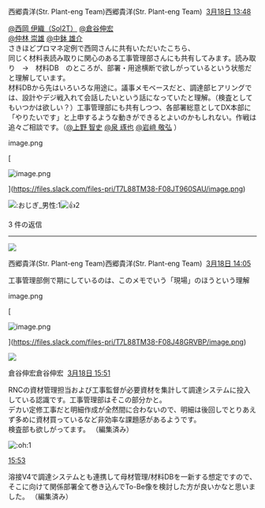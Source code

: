 西郷貴洋(Str. Plant-eng Team)西郷貴洋(Str. Plant-eng Team)  [3月18日 13:48](https://sensyn-robotics.slack.com/archives/C067BTYKVS4/p1742273338323819)  

[@西岡 伊織（Sol2T）](https://sensyn-robotics.slack.com/team/U04KUHFF7SA) [@倉谷伸宏](https://sensyn-robotics.slack.com/team/U07LW7F5ABA)  
[@仲林 崇雄](https://sensyn-robotics.slack.com/team/U03CNV8GV2R) [@中鉢 雄介](https://sensyn-robotics.slack.com/team/U019PLAMGLC)  
さきほどプロマネ定例で西岡さんに共有いただいたこちら、  
同じく材料表読み取りに関心のある工事管理部さんにも共有してみます。読み取り　→　材料DB　のところが、部署・用途横断で欲しがっているという状態だと理解しています。  
材料DBから先はいろいろな用途に。議事メモベースだと、調達部ヒアリングでは、設計やデジ戦入れて会話したいという話になっていたと理解。（検査としてもいつかは欲しい？）工事管理部にも共有しつつ、各部署総意としてDX本部に「やりたいです」と上申するような動きができるとよいのかもしれない。作戦は追々ご相談です。（[@上野 智史](https://sensyn-robotics.slack.com/team/UNE7MN64T) [@泉 琢也](https://sensyn-robotics.slack.com/team/UAZ4T85NU) [@岩﨑 敬弘](https://sensyn-robotics.slack.com/team/UBYECLD5X) ）

image.png 

[

![image.png](https://files.slack.com/files-tmb/T7L88TM38-F08JT960SAU-91b815cd57/image_720.png)

](https://files.slack.com/files-pri/T7L88TM38-F08JT960SAU/image.png)

[](https://files.slack.com/files-pri/T7L88TM38-F08JT960SAU/download/image.png?origin_team=T7L88TM38)

![:おじぎ_男性:](https://a.slack-edge.com/production-standard-emoji-assets/14.0/apple-small/1f647-200d-2642-fe0f@2x.png)1![:+1:](https://a.slack-edge.com/production-standard-emoji-assets/14.0/apple-small/1f44d@2x.png)2

3 件の返信

---

![](https://ca.slack-edge.com/T7L88TM38-U026FDZ6K5W-872b1d47e0ac-48)

西郷貴洋(Str. Plant-eng Team)西郷貴洋(Str. Plant-eng Team)  [3月18日 14:05](https://sensyn-robotics.slack.com/archives/C067BTYKVS4/p1742274309845879?thread_ts=1742273338.323819&cid=C067BTYKVS4)  

工事管理部側で期にしているのは、このメモでいう「現場」のほうという理解

image.png 

[

![image.png](https://files.slack.com/files-tmb/T7L88TM38-F08J48GRVBP-f7f6cc590a/image_720.png)

](https://files.slack.com/files-pri/T7L88TM38-F08J48GRVBP/image.png)

[](https://files.slack.com/files-pri/T7L88TM38-F08J48GRVBP/download/image.png?origin_team=T7L88TM38)

![](https://ca.slack-edge.com/T7L88TM38-U07LW7F5ABA-9f1d1b6aa52f-48)

倉谷伸宏倉谷伸宏  [3月18日 15:51](https://sensyn-robotics.slack.com/archives/C067BTYKVS4/p1742280674079489?thread_ts=1742273338.323819&cid=C067BTYKVS4)  

RNCの資材管理担当および工事監督が必要資材を集計して調達システムに投入している認識です。工事管理部はそこの部分かと。  
デカい定修工事だと明細作成が全然間に合わないので、明細は後回しでとりあえず多めに資材買っているなど非効率な課題感があるようです。  
検査部も欲しがってます。 （編集済み） 

![:oh:](https://emoji.slack-edge.com/T7L88TM38/oh/7780ca5dfd40284b.png)1

[15:53](https://sensyn-robotics.slack.com/archives/C067BTYKVS4/p1742280808255279?thread_ts=1742273338.323819&cid=C067BTYKVS4)

溶接V4で調達システムとも連携して母材管理/材料DBを一新する想定ですので、そこに向けて関係部署全て巻き込んでTo-Be像を検討した方が良いかなと思いました。 （編集済み）